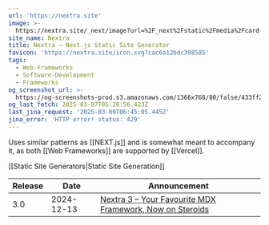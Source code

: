 ```yaml
---
url: 'https://nextra.site'
image: >-
  https://nextra.site/_next/image?url=%2F_next%2Fstatic%2Fmedia%2Fcard-1.4f54665c.png&w=3840&q=75
site_name: Nextra
title: Nextra – Next.js Static Site Generator
favicon: 'https://nextra.site/icon.svg?cac6a12bdc398585'
tags:
  - Web-Frameworks
  - Software-Development
  - Frameworks
og_screenshot_url: >-
  https://og-screenshots-prod.s3.amazonaws.com/1366x768/80/false/433ff2f01c9878c920cf7eabbf1820abedaba5f0e382c6d4a1a3de3ac6cdd65e.jpeg
og_last_fetch: 2025-03-07T05:20:56.423Z
last_jina_request: '2025-03-09T06:45:05.445Z'
jina_error: 'HTTP error! status: 429'
---
```

Uses similar patterns as [[NEXT.js]] and is somewhat meant to accompany it, as both [[Web Frameworks]] are supported by [[Vercel]]. 

[[Static Site Generators|Static Site Generation]]

| Release | Date       | Announcement                                                                                    |
| ------- | ---------- | ----------------------------------------------------------------------------------------------- |
| 3.0     | 2024-12-13 | [Nextra 3 – Your Favourite MDX Framework, Now on Steroids](https://the-guild.dev/blog/nextra-3) |
